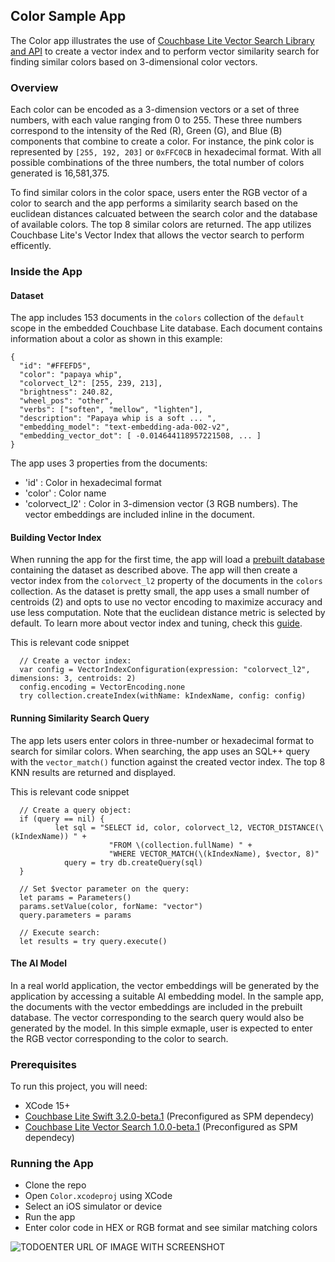 ## Color Sample App

The Color app illustrates the use of [Couchbase Lite Vector Search Library and API](https://docs.couchbase.com/couchbase-lite/3.2/swift/vector-search.html) to create a vector index and to perform vector similarity search for finding similar colors based on 3-dimensional color vectors.

### Overview ###

Each color can be encoded as a 3-dimension vectors or a set of three numbers, with each value ranging from 0 to 255. These three numbers correspond to the intensity of the Red (R), Green (G), and Blue (B) components that combine to create a color. For instance, the pink color is represented by `[255, 192, 203]` or `0xFFC0CB` in hexadecimal format. With all possible combinations of the three numbers, the total number of colors generated is 16,581,375.

To find similar colors in the color space, users enter the RGB vector of a color to search and the app performs a similarity search based on the euclidean distances calcuated between the search color and the database of available colors. The top 8 similar colors are returned. The app utilizes Couchbase Lite's Vector Index that allows the vector search to perform efficently.

### Inside the App ###

#### Dataset
The app includes 153 documents in the `colors` collection of the `default` scope in the embedded Couchbase Lite database. Each document contains information about a color as shown in this example:

```
{
  "id": "#FFEFD5",
  "color": "papaya whip",
  "colorvect_l2": [255, 239, 213],
  "brightness": 240.82,
  "wheel_pos": "other",
  "verbs": ["soften", "mellow", "lighten"],
  "description": "Papaya whip is a soft ... ",
  "embedding_model": "text-embedding-ada-002-v2",
  "embedding_vector_dot": [ -0.014644118957221508, ... ]
}
```
The app uses 3 properties from the documents:

* 'id' : Color in hexadecimal format
* 'color' : Color name
* 'colorvect_l2' : Color in 3-dimension vector (3 RGB numbers). The vector embeddings are included inline in the document.

#### Building Vector Index
When running the app for the first time, the app will load a [prebuilt database](https://docs.couchbase.com/couchbase-lite/current/swift/prebuilt-database.html) containing the dataset as described above. The app will then create a vector index from the `colorvect_l2` property of the documents in the `colors` collection. As the dataset is pretty small, the app uses a small number of centroids (2) and opts to use no vector encoding to maximize accuracy and use less computation. Note that the euclidean distance metric is selected by default. To learn more about vector index and tuning, check this [guide](https://github.com/couchbaselabs/mobile-vector-search/blob/main/docs/Tuning.md). 

This is relevant code snippet
```
  // Create a vector index:
  var config = VectorIndexConfiguration(expression: "colorvect_l2", dimensions: 3, centroids: 2)
  config.encoding = VectorEncoding.none
  try collection.createIndex(withName: kIndexName, config: config)
```

#### Running Similarity Search Query 
The app lets users enter colors in three-number or hexadecimal format to search for similar colors. When searching, the app uses an SQL++ query with the `vector_match()` function against the created vector index. The top 8 KNN results are returned and displayed.

This is relevant code snippet
```
  // Create a query object:
  if (query == nil) {
          let sql = "SELECT id, color, colorvect_l2, VECTOR_DISTANCE(\(kIndexName)) " +
                      "FROM \(collection.fullName) " +
                      "WHERE VECTOR_MATCH(\(kIndexName), $vector, 8)"
            query = try db.createQuery(sql)
  }
        
  // Set $vector parameter on the query:
  let params = Parameters()
  params.setValue(color, forName: "vector")
  query.parameters = params
        
  // Execute search:
  let results = try query.execute()
```

#### The AI Model ###
In a real world application, the vector embeddings will be generated by the application by accessing a suitable AI embedding model. In the sample app, the documents with the vector embeddings are included in the prebuilt database. The vector corresponding to the search query would also be generated by the model. In this simple exmaple, user is expected to enter the RGB vector corresponding to the color to search.

### Prerequisites ###

To run this project, you will need:
* XCode 15+
* [Couchbase Lite Swift 3.2.0-beta.1](https://docs.couchbase.com/couchbase-lite/3.2/swift/gs-install.html) (Preconfigured as SPM dependecy)
* [Couchbase Lite Vector Search 1.0.0-beta.1](https://docs.couchbase.com/couchbase-lite/3.2/swift/gs-install.html#install-vector-search-extension) (Preconfigured as SPM dependecy)

### Running the App ###

* Clone the repo
* Open `Color.xcodeproj` using XCode
* Select an iOS simulator or device
* Run the app
* Enter color code in HEX or RGB format and see similar matching colors

![TODOENTER URL OF IMAGE WITH SCREENSHOT]()

